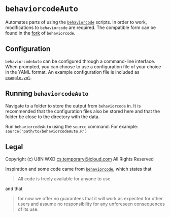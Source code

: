 # `behaviorcodeAuto`
Automates parts of using the
[`behaviorcode`](https://github.com/FernaldLab/behaviorcode) scripts.
In order to work, modifications to `behaviorcode` are required. The
compatible form can be found in the
[fork](https://github.com/U8NWXD/behaviorcode) of `behaviorcode`.

## Configuration
`behaviorcodeAuto` can be configured through a command-line
interface. When prompted, you can choose to use a configuration file
of your choice in the YAML format. An example configuration file is
included as [`example.yml`](example.yml).

## Running `behaviorcodeAuto`
Navigate to a folder to store the output from `behaviorcode` in. It
is recommended that the configuration files also be stored here and
that the folder be close to the directory with the data.

Run `behaviorcodeAuto` using the `source` command. For example:
`source('path/to/behaviorcodeAuto.R')`

## Legal
Copyright (c) U8N WXD <cs.temporary@icloud.com>
All Rights Reserved

Inspiration and some code came from
[`behaviorcode`](https://github.com/FernaldLab/behaviorcode), which
states that

> All code is freely available for anyone to use.

and that

> for now we offer no guarantees that it will work as expected for
> other users and assume no responsibility for any unforeseen
> consequences of its use.

